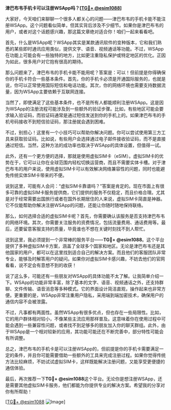 **津巴布韦手机卡可以注册WSApp吗？[[TG💪+ @esim1088](https://t.me/s/esim1088)]**

大家好，今天咱们来聊聊一个很多人都关心的问题——津巴布韦的手机卡能不能注册WSApp。这个问题看似简单，但其实背后涉及不少细节。如果你是津巴布韦的用户，或者对这个话题感兴趣，那这篇文章绝对适合你！咱们一起来看看吧。

首先，什么是WSApp呢？WSApp其实是某款通讯软件的变种版本，它和我们熟悉的某些即时通讯应用类似，提供文字、语音、视频通话等功能。不过，WSApp在功能上可能会有一些独特的地方，比如更注重隐私保护或特定地区的优化。正因为如此，很多用户对它抱有很高的期待。

那么问题来了，津巴布韦的手机卡能不能用呢？答案是：可以！但前提是你得确保你的手机卡符合一些基本条件。首先，你的手机卡必须是开通国际服务的，也就是说，你可以正常使用国际短信和电话功能。其次，你的网络环境也需要支持数据流量，因为WSApp主要依赖于互联网连接。

当然了，即使满足了这些基本条件，也不是所有人都能顺利注册WSApp。这是因为WSApp的注册流程可能涉及到一些额外的验证步骤。比如，有些地区可能会要求输入验证码，而验证码通常是通过短信发送到你的手机上的。如果津巴布韦的手机号码接收不到短信验证码，那注册就会遇到困难。

不过，别担心！这里有一个小技巧可以帮助你解决问题。你可以尝试使用第三方工具来获取验证码。比如说，有些用户会选择通过电子邮件接收验证码，而不是直接通过短信。当然，这种方法的成功率也取决于WSApp的具体设置，但值得一试。

此外，还有一个更方便的选择，那就是使用虚拟SIM卡（eSIM）。虚拟SIM卡的优势在于，它可以让你在全球范围内轻松切换运营商，而且不需要实体卡槽。对于津巴布韦的用户来说，使用虚拟SIM卡可以有效解决网络兼容性的问题，同时也能避免传统实体SIM卡带来的不便。

说到这里，可能有人会问：“虚拟SIM卡靠谱吗？”答案是肯定的。现在市面上有很多可靠的虚拟SIM卡服务提供商，它们提供的服务不仅稳定，而且价格合理。尤其是对于经常需要出国旅行或者在国外长期居住的人来说，虚拟SIM卡简直是神器。它不仅能帮助你解决注册WSApp的问题，还能让你随时随地保持联络。

那么，如何选择合适的虚拟SIM卡呢？首先，你需要确认该服务是否支持津巴布韦的网络环境。其次，你需要关注服务的资费情况，包括流量费用、通话费用等。最后，还要留意客服支持的质量，毕竟谁也不想在关键时刻找不到人帮忙。

说到这里，我必须提到一个非常棒的服务平台——**TG💪+ @esim1088**。这个平台提供了多种虚拟SIM卡方案，涵盖了全球多个国家和地区。无论是津巴布韦还是其他国家的用户，都可以在这里找到适合自己的解决方案。而且他们的客服团队非常专业，能够及时解答用户的疑问。如果你对虚拟SIM卡感兴趣，不妨去他们的官网看看，说不定会有意想不到的收获！

说了这么多，可能还有一些朋友对WSApp的具体功能不太了解。让我简单介绍一下。WSApp的功能非常丰富，除了基本的文字、语音、视频通话之外，还支持群聊、文件传输、语音消息等多种模式。它的界面设计简洁直观，操作起来也非常方便。更重要的是，WSApp非常注重用户隐私，采用端到端加密技术，确保用户的通信内容不会被泄露。

不过，凡事都有两面性。虽然WSApp有很多优点，但也存在一些局限性。比如，它的用户群体相对较小，不像某些主流应用那样普及。这意味着你在使用过程中可能会遇到一些兼容性问题，或者找不到足够多的朋友加入你的聊天群组。此外，由于WSApp是一个相对较新的应用，其功能可能还在不断完善中，部分特性可能会有所调整。

总之，津巴布韦的手机卡是可以注册WSApp的，但前提是你的手机卡需要满足一定的条件，并且你可能需要借助一些额外的工具来完成注册过程。如果你觉得传统方法比较麻烦，不妨试试虚拟SIM卡，这样既能解决注册问题，又能享受更便捷的通信体验。

最后，再次推荐一下**TG💪+ @esim1088**这个平台。无论你是想注册WSApp，还是需要其他虚拟SIM卡服务，他们都能为你提供专业的解决方案。希望我的分享对你有所帮助！

[[TG💪+ @esim1088](https://t.me/s/esim1088) ![Image](https://i.postimg.cc/4NQfJmqS/Snipaste-2025-05-13-00-14-12.png)]